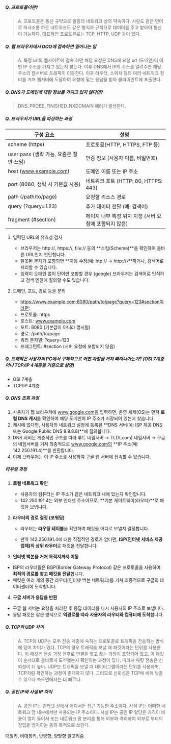 ##### **Q. 프로토콜이란?**

> A. 프로토콜은 통신 규약으로 일종의 네트워크 상의 약속이다. 사람도 같은 언어로 의사소통 하듯 네트워크도 같은 형식과 규칙으로 데이터를 주고 받아야 통신이 가능하다. 대표적인 프로토콜로는 TCP, HTTP, UDP 등이 있다.

##### **Q. 웹 브라우저에서 OOO에 접속하면 일어나는 일**

> A. 특정 url의 웹사이트에 접속 하면 해당 요청은 DNS에 요청 url (도메인)이 어떤 IP 주소를 가지고 있는지 찾는다. 이후 DNS에서 IP의 주소를 알려주면 해당 주소의 웹서버로 트래픽이 이동한다. 이후 라우터, 스위치 등의 여러 네트워크 장비를 거쳐 웹서버에 도달하여 요청에 맞는 응답을 받아 클라이언트에 표출한다.

##### Q. **DNS가 도메인에 대한 정보를 가지고 있지 않다면?**

> DNS_PROBE_FINISHED_NXDOMAIN 에러가 발생한다.

##### Q. **브라우저가 URL을 파싱하는 과정**

| **구성 요소**	|**설명**|
|------------------|------------------|
| scheme (https)	| 프로토콜(HTTP, HTTPS, FTP 등) |
|user:pass (생략 가능, 요즘은 잘 안 쓰임)	| 인증 정보 (사용자 이름, 비밀번호) |
| host (www.example.com)	| 도메인 이름 또는 IP 주소 |
| port (8080, 생략 시 기본값 사용)	| 네트워크 포트 (HTTP: 80, HTTPS: 443) |
| path (/path/to/page)	| 요청할 리소스 경로 |
|query (?query=123)	| 추가 데이터 전달 (예: 검색어) |
| fragment (#section)	| 페이지 내부 특정 위치 지정 (서버 요청에 포함되지 않음) |

1. 입력된 URL의 유효성 검사

     - 브라우저는 http://, https://, file:// 등의 **스킴(Scheme)**을 확인하여 올바른 URL인지 판단합니다.
     - 잘못된 문자가 포함되면 **자동 수정(예: htp:// → http://)**하거나, 검색어로 처리할 수 있습니다.
     - 입력이 도메인 없이 단어만 포함할 경우 (google) 브라우저는 검색어로 인식하고 검색 엔진에 질의할 수도 있습니다.
2. 도메인, 포트, 경로 등을 분리
     -	https://www.example.com:8080/path/to/page?query=123#section이라면:
     -	프로토콜: https
     -	호스트: www.example.com
     -	포트: 8080 (기본값이 아니라 명시됨)
     -	경로: /path/to/page
     -	쿼리 문자열: ?query=123
     -	프래그먼트: #section (서버 요청에 포함되지 않음)

##### Q. **트래픽은 사용자의 PC에서 구체적으로 어떤 과정을 거쳐 빠져나가는가? (OSI 7계층이나 TCP/IP 4계층을 기준으로 설명)**

- OSI 7계층
- TCP/IP 4계층

##### Q. **DNS 조회 과정**

1. 사용자가 웹 브라우저에 www.google.com을 입력하면, 운영 체제(OS)는 먼저 **로컬 DNS 캐시**를 확인하여 해당 도메인의 IP 주소가 저장되어 있는지 찾습니다.
2. 캐시에 없다면, 사용자의 네트워크 설정에 등록된 **DNS 서버(예: ISP 제공 DNS 또는 Google Public DNS 8.8.8.8)**에 질의합니다.
3. DNS 서버는 계층적인 구조를 따라 루트 네임서버 → TLD(.com) 네임서버 → 구글의 네임서버를 거쳐 최종적으로 www.google.com의 **IP 주소(예: 142.250.191.4)**를 반환합니다.
4. 이제 브라우저는 이 IP 주소를 사용하여 구글 웹 서버에 접속할 수 있습니다.

##### **라우팅 과정**

1. **로컬 네트워크 확인**
   - 사용자의 컴퓨터는 IP 주소가 같은 네트워크 내에 있는지 확인합니다.
   - 142.250.191.4는 외부 인터넷 주소이므로, **기본 게이트웨이(라우터)**로 패킷을 보냅니다.
   
2.	**라우터의 경로 결정 (포워딩)**
	-	라우터는 **라우팅 테이블**을 확인하여 패킷을 어디로 보낼지 결정합니다.
	
	- 만약 142.250.191.4에 대한 직접적인 경로가 없다면, **ISP(인터넷 서비스 제공업체)의 상위 라우터**로 패킷을 전달합니다.
	
3.	**인터넷 백본을 거쳐 목적지까지 이동**
   - ISP의 라우터들은 BGP(Border Gateway Protocol) 같은 프로토콜을 사용하여 **최적의 경로를 찾고 패킷을 전달**합니다.
   - 패킷은 여러 개의 중간 라우터(인터넷 백본 네트워크)를 거쳐 최종적으로 구글의 데이터센터에 도착합니다.

4.	**구글 서버가 응답을 반환**
   - 구글 웹 서버는 요청을 처리한 후 응답 데이터를 다시 사용자의 IP 주소로 보냅니다.
   - 응답 패킷은 같은 방식으로 **역경로를 따라 사용자의 라우터와 컴퓨터에 도착**합니다.

##### **Q. TCP와 UDP 차이**

> A. TCP와 UDP는 모두 전송 계층에 속하는 프로토콜로 트래픽을 전송하는 방식에 있어 차이가 있다. TCP의 경우 트래픽을 보낼 때 패킷이라는 단위를 사용한다. 이 패킷은 전송 과정 전후로 연결을 맺고 끊는 과정이 포함되어 있고, 이 패킷이 순서대로 올바르게 도착했는지 확인하는 과정이 있다. 따라서 패킷 전송은 신뢰성이 더 높다. UDP는 트래픽을 보낼 때 데이터그램이라는 단위를 사용하며, TCP처럼 확인하는 과정이 존재하지 않다. 그러므로 신뢰성은 TCP에 비해 낮을 수 있으나 속도면에서는 더 빠르다.

#####  Q. 공인 IP와 사설 IP 차이

> A. 공인 IP는 인터넷 상에서 어디서든 접근 가능한 주소이다. 사설 IP는 어떠한 네트워크 망 내부에서만 사용되는 IP 주소이다. 사설 IP는 공인 IP 할당은 가격이 비용이 많이 들어서 또는 네트워크 망 분리를 통해 외부와 격리하여 외부로 부터의 침입을 방지하는 등의 목적으로 쓰인다.

대칭키, 비대칭키, 단방향, 양방향 알고리즘
